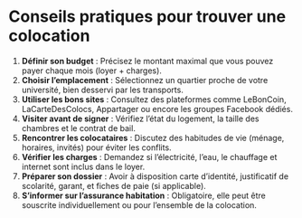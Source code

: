 # Conseils pratiques pour trouver une colocation

1. **Définir son budget** : Précisez le montant maximal que vous pouvez payer chaque mois (loyer + charges).  
2. **Choisir l’emplacement** : Sélectionnez un quartier proche de votre université, bien desservi par les transports.  
3. **Utiliser les bons sites** : Consultez des plateformes comme LeBonCoin, LaCarteDesColocs, Appartager ou encore les groupes Facebook dédiés.  
4. **Visiter avant de signer** : Vérifiez l’état du logement, la taille des chambres et le contrat de bail.  
5. **Rencontrer les colocataires** : Discutez des habitudes de vie (ménage, horaires, invités) pour éviter les conflits.  
6. **Vérifier les charges** : Demandez si l’électricité, l’eau, le chauffage et internet sont inclus dans le loyer.  
7. **Préparer son dossier** : Avoir à disposition carte d’identité, justificatif de scolarité, garant, et fiches de paie (si applicable).  
8. **S’informer sur l’assurance habitation** : Obligatoire, elle peut être souscrite individuellement ou pour l’ensemble de la colocation.
